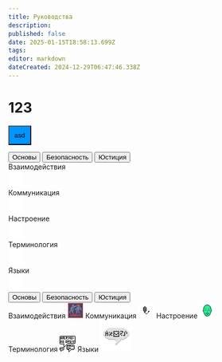 ```yaml
---
title: Руководства
description: 
published: false
date: 2025-01-15T18:58:13.699Z
tags: 
editor: markdown
dateCreated: 2024-12-29T06:47:46.338Z
---
```


# 123
<button style="background-color:#0095FF;padding:10px;">asd</button>
<div class="nav-panel center br">
  <!--  -->
  <div class="nav-tabs">
    <button class="nav-link active">Основы</button>
    <button class="nav-link ">Безопасность</button>
    <button class="nav-link">Юстиция</button>
  </div>
  <!--  -->
  <div class="tab-panels br-child">
    <div class="tab-panel">
      <a class="tab-panel__item">
        <div>Взаимодействия</div>
        <img src="/main_page_icons/harm__white.png"/>  
      </a>
      <a class="tab-panel__item">
        <div>Коммуникация</div>
        <img src="/main_page_icons/headset__white.png"/>
      </a>
      <a class="tab-panel__item">
        <div>Настроение</div>
        <img src="/main_page_icons/mood__white.png"/>
      </a>
      <a class="tab-panel__item">
        <div>Терминология</div>
        <img src="/main_page_icons/terminology__white.png"/>
      </a>
      <a class="tab-panel__item">
        <div>Языки</div>
        <img src="/main_page_icons/language__white.png"/>
      </a>
    </div>
  </div>
</div>


<div class="nav-panel center br asd">
  <!--  -->
  <div class="nav-tabs">
    <button class="nav-link active">Основы</button>
    <button class="nav-link ">Безопасность</button>
    <button class="nav-link">Юстиция</button>
  </div>
  <!--  -->
  <div class="tab-panels br-child">
    <div class="tab-panel">
      <a class="tab-panel__item">
        <span>Взаимодействия</span>
        <img src="/guides/interactions.png"/>
      </a>
      <a class="tab-panel__item">
        <span>Коммуникация</span>
        <img src="/guides/communication.png"/>
      </a>
      <a class="tab-panel__item">
        <span>Настроение</span>
        <img src="/guides/mood.gif"/>
      </a>
      <a class="tab-panel__item">
        <span>Терминология</span>
        <img src="/guides/terminology.png"/>
      </a>
      <a class="tab-panel__item">
        <span>Языки</span>
        <img src="/guides/language.png"/>
      </a>
    </div>
  </div>
</div>

